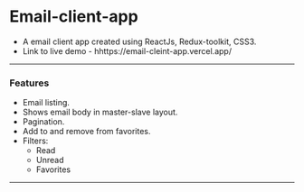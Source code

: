# Email-client-app

- A email client app created using ReactJs, Redux-toolkit, CSS3.
- Link to live demo - hhttps://email-cleint-app.vercel.app/

---

### Features

- Email listing.
- Shows email body in master-slave layout.
- Pagination.
- Add to and remove from favorites.
- Filters:
  - Read
  - Unread
  - Favorites

---
